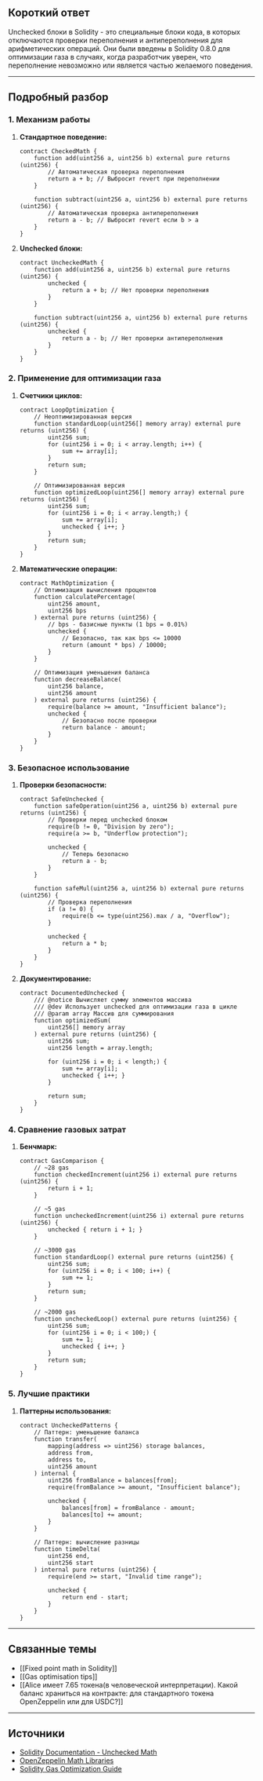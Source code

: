 ## Короткий ответ

Unchecked блоки в Solidity - это специальные блоки кода, в которых отключаются проверки переполнения и антипереполнения для арифметических операций. Они были введены в Solidity 0.8.0 для оптимизации газа в случаях, когда разработчик уверен, что переполнение невозможно или является частью желаемого поведения.

---

## Подробный разбор

### **1. Механизм работы**

1. **Стандартное поведение:**
   ```solidity
   contract CheckedMath {
       function add(uint256 a, uint256 b) external pure returns (uint256) {
           // Автоматическая проверка переполнения
           return a + b; // Выбросит revert при переполнении
       }
       
       function subtract(uint256 a, uint256 b) external pure returns (uint256) {
           // Автоматическая проверка антипереполнения
           return a - b; // Выбросит revert если b > a
       }
   }
   ```

2. **Unchecked блоки:**
   ```solidity
   contract UncheckedMath {
       function add(uint256 a, uint256 b) external pure returns (uint256) {
           unchecked {
               return a + b; // Нет проверки переполнения
           }
       }
       
       function subtract(uint256 a, uint256 b) external pure returns (uint256) {
           unchecked {
               return a - b; // Нет проверки антипереполнения
           }
       }
   }
   ```

### **2. Применение для оптимизации газа**

1. **Счетчики циклов:**
   ```solidity
   contract LoopOptimization {
       // Неоптимизированная версия
       function standardLoop(uint256[] memory array) external pure returns (uint256) {
           uint256 sum;
           for (uint256 i = 0; i < array.length; i++) {
               sum += array[i];
           }
           return sum;
       }
       
       // Оптимизированная версия
       function optimizedLoop(uint256[] memory array) external pure returns (uint256) {
           uint256 sum;
           for (uint256 i = 0; i < array.length;) {
               sum += array[i];
               unchecked { i++; }
           }
           return sum;
       }
   }
   ```

2. **Математические операции:**
   ```solidity
   contract MathOptimization {
       // Оптимизация вычисления процентов
       function calculatePercentage(
           uint256 amount,
           uint256 bps
       ) external pure returns (uint256) {
           // bps - базисные пункты (1 bps = 0.01%)
           unchecked {
               // Безопасно, так как bps <= 10000
               return (amount * bps) / 10000;
           }
       }
       
       // Оптимизация уменьшения баланса
       function decreaseBalance(
           uint256 balance,
           uint256 amount
       ) external pure returns (uint256) {
           require(balance >= amount, "Insufficient balance");
           unchecked {
               // Безопасно после проверки
               return balance - amount;
           }
       }
   }
   ```

### **3. Безопасное использование**

1. **Проверки безопасности:**
   ```solidity
   contract SafeUnchecked {
       function safeOperation(uint256 a, uint256 b) external pure returns (uint256) {
           // Проверки перед unchecked блоком
           require(b != 0, "Division by zero");
           require(a >= b, "Underflow protection");
           
           unchecked {
               // Теперь безопасно
               return a - b;
           }
       }
       
       function safeMul(uint256 a, uint256 b) external pure returns (uint256) {
           // Проверка переполнения
           if (a != 0) {
               require(b <= type(uint256).max / a, "Overflow");
           }
           
           unchecked {
               return a * b;
           }
       }
   }
   ```

2. **Документирование:**
   ```solidity
   contract DocumentedUnchecked {
       /// @notice Вычисляет сумму элементов массива
       /// @dev Использует unchecked для оптимизации газа в цикле
       /// @param array Массив для суммирования
       function optimizedSum(
           uint256[] memory array
       ) external pure returns (uint256) {
           uint256 sum;
           uint256 length = array.length;
           
           for (uint256 i = 0; i < length;) {
               sum += array[i];
               unchecked { i++; }
           }
           
           return sum;
       }
   }
   ```

### **4. Сравнение газовых затрат**

1. **Бенчмарк:**
   ```solidity
   contract GasComparison {
       // ~28 gas
       function checkedIncrement(uint256 i) external pure returns (uint256) {
           return i + 1;
       }
       
       // ~5 gas
       function uncheckedIncrement(uint256 i) external pure returns (uint256) {
           unchecked { return i + 1; }
       }
       
       // ~3000 gas
       function standardLoop() external pure returns (uint256) {
           uint256 sum;
           for (uint256 i = 0; i < 100; i++) {
               sum += 1;
           }
           return sum;
       }
       
       // ~2000 gas
       function uncheckedLoop() external pure returns (uint256) {
           uint256 sum;
           for (uint256 i = 0; i < 100;) {
               sum += 1;
               unchecked { i++; }
           }
           return sum;
       }
   }
   ```

### **5. Лучшие практики**

1. **Паттерны использования:**
   ```solidity
   contract UncheckedPatterns {
       // Паттерн: уменьшение баланса
       function transfer(
           mapping(address => uint256) storage balances,
           address from,
           address to,
           uint256 amount
       ) internal {
           uint256 fromBalance = balances[from];
           require(fromBalance >= amount, "Insufficient balance");
           
           unchecked {
               balances[from] = fromBalance - amount;
               balances[to] += amount;
           }
       }
       
       // Паттерн: вычисление разницы
       function timeDelta(
           uint256 end,
           uint256 start
       ) internal pure returns (uint256) {
           require(end >= start, "Invalid time range");
           
           unchecked {
               return end - start;
           }
       }
   }
   ```

---

## Связанные темы
- [[Fixed point math in Solidity]]
- [[Gas optimisation tips]]
- [[Alice имеет 7.65 токена(в человеческой интерпретации). Какой баланс храниться на контракте: для стандартного токена OpenZeppelin или для USDC?]]

---

## Источники
- [Solidity Documentation - Unchecked Math](https://docs.soliditylang.org/en/latest/control-structures.html#checked-or-unchecked-arithmetic)
- [OpenZeppelin Math Libraries](https://github.com/OpenZeppelin/openzeppelin-contracts/tree/master/contracts/utils/math)
- [Solidity Gas Optimization Guide](https://github.com/iskdrews/awesome-solidity-gas-optimization) 